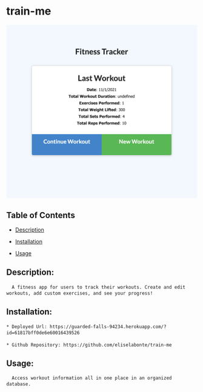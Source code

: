 # train-me

![app screenshot](./assets/train.png)

  ## Table of Contents

  * [Description](#Description)

  * [Installation](#Installation)

  * [Usage](#Usage)

  ## Description:
      A fitness app for users to track their workouts. Create and edit workouts, add custom exercises, and see your progress!

  ## Installation:
    * Deployed Url: https://guarded-falls-94234.herokuapp.com/?id=61817bff0de6e60016439526

    * Github Repository: https://github.com/eliselabonte/train-me

  ## Usage:
      Access workout information all in one place in an organized database.